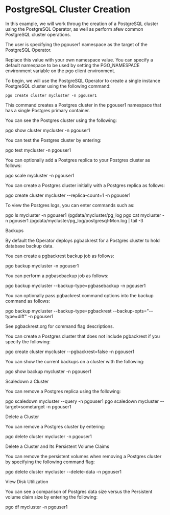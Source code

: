 # PostgreSQL Cluster Creation

In this example, we will work throug the creation of a PostgreSQL cluster using the PostgreSQL Operator, as well as perform afew common PostgreSQL cluster operations. 

The user is specifying the pgouser1 namespace as the target of the PostgreSQL Operator. 

Replace this value with your own namespace value. You can specify a default namespace to be used by setting the PGO_NAMESPACE environment variable on the pgo client environment.

To begin, we will use the PostgreSQL Operator to create a single instance PostgreSQL cluster using the following command:

```pgo create cluster mycluster -n pgouser1```

This command creates a Postgres cluster in the pgouser1 namespace that has a single Postgres primary container.

You can see the Postgres cluster using the following:

pgo show cluster mycluster -n pgouser1

You can test the Postgres cluster by entering:

pgo test mycluster -n pgouser1

You can optionally add a Postgres replica to your Postgres cluster as follows:

pgo scale mycluster -n pgouser1

You can create a Postgres cluster initially with a Postgres replica as follows:

pgo create cluster mycluster --replica-count=1 -n pgouser1

To view the Postgres logs, you can enter commands such as:

pgo ls mycluster -n pgouser1 /pgdata/mycluster/pg_log
pgo cat mycluster -n pgouser1 /pgdata/mycluster/pg_log/postgresql-Mon.log | tail -3

Backups

By default the Operator deploys pgbackrest for a Postgres cluster to hold database backup data.

You can create a pgbackrest backup job as follows:

pgo backup mycluster -n pgouser1

You can perform a pgbasebackup job as follows:

pgo backup mycluster --backup-type=pgbasebackup -n pgouser1

You can optionally pass pgbackrest command options into the backup command as follows:

pgo backup mycluster --backup-type=pgbackrest --backup-opts="--type=diff" -n pgouser1

See pgbackrest.org for command flag descriptions.

You can create a Postgres cluster that does not include pgbackrest if you specify the following:

pgo create cluster mycluster --pgbackrest=false -n pgouser1

You can show the current backups on a cluster with the following:

pgo show backup mycluster -n pgouser1

Scaledown a Cluster

You can remove a Postgres replica using the following:

pgo scaledown mycluster --query -n pgouser1
pgo scaledown mycluster --target=sometarget -n pgouser1

Delete a Cluster

You can remove a Postgres cluster by entering:

pgo delete cluster mycluster -n pgouser1

Delete a Cluster and Its Persistent Volume Claims

You can remove the persistent volumes when removing a Postgres cluster by specifying the following command flag:

pgo delete cluster mycluster --delete-data -n pgouser1

View Disk Utilization

You can see a comparison of Postgres data size versus the Persistent volume claim size by entering the following:

pgo df mycluster -n pgouser1

